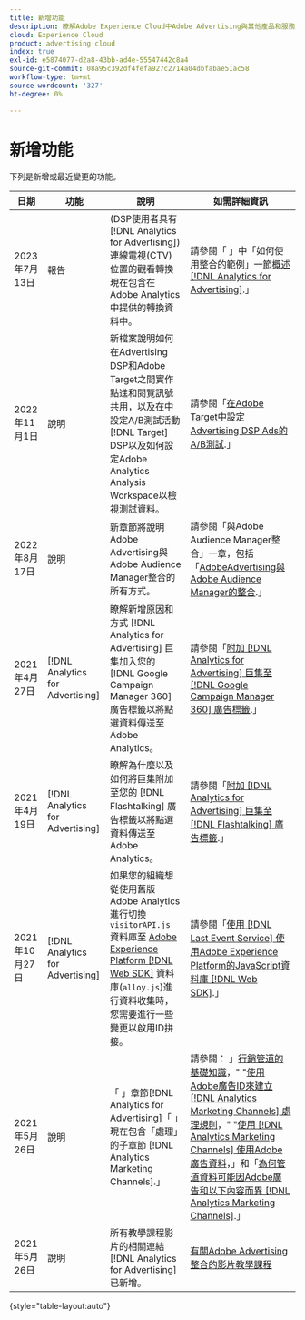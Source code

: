 ```yaml
---
title: 新增功能
description: 瞭解Adobe Experience Cloud中Adobe Advertising與其他產品和服務之間整合的更新。
cloud: Experience Cloud
product: advertising cloud
index: true
exl-id: e5874077-d2a8-43bb-ad4e-55547442c8a4
source-git-commit: 08a95c392df4fefa927c2714a04dbfabae51ac58
workflow-type: tm+mt
source-wordcount: '327'
ht-degree: 0%

---
```


# 新增功能

下列是新增或最近變更的功能。

| 日期 | 功能 | 說明 | 如需詳細資訊 |
| ---- | ------- | ----------- | -------------------- |
| 2023年7月13日 | 報告 | (DSP使用者具有 [!DNL Analytics for Advertising])連線電視(CTV)位置的觀看轉換現在包含在Adobe Analytics中提供的轉換資料中。 | 請參閱「 」中「如何使用整合的範例」一節[概述 [!DNL Analytics for Advertising]](/help/integrations/analytics/overview.md#integration-examples).」 |
| 2022年11月1日 | 說明 | 新檔案說明如何在Advertising DSP和Adobe Target之間實作點進和閱覽訊號共用，以及在中設定A/B測試活動 [!DNL Target] DSP以及如何設定Adobe Analytics Analysis Workspace以檢視測試資料。 | 請參閱「[在Adobe Target中設定Advertising DSP Ads的A/B測試](/help/integrations/target/overview-ab-tests.md).」 |
| 2022年8月17日 | 說明 | 新章節將說明Adobe Advertising與Adobe Audience Manager整合的所有方式。 | 請參閱「與Adobe Audience Manager整合」一章，包括「[AdobeAdvertising與Adobe Audience Manager的整合](/help/integrations/audience-manager/overview.md).」 |
| 2021年4月27日 | [!DNL Analytics for Advertising] | 瞭解新增原因和方式 [!DNL Analytics for Advertising] 巨集加入您的 [!DNL Google Campaign Manager 360] 廣告標籤以將點選資料傳送至Adobe Analytics。 | 請參閱「[附加 [!DNL Analytics for Advertising] 巨集至 [!DNL Google Campaign Manager 360] 廣告標籤](/help/integrations/analytics/macros-google-campaign-manager.md).」 |
| 2021年4月19日 | [!DNL Analytics for Advertising] | 瞭解為什麼以及如何將巨集附加至您的 [!DNL Flashtalking] 廣告標籤以將點選資料傳送至Adobe Analytics。 | 請參閱「[附加 [!DNL Analytics for Advertising] 巨集至 [!DNL Flashtalking] 廣告標籤](/help/integrations/analytics/macros-flashtalking.md).」 |
| 2021年10月27日 | [!DNL Analytics for Advertising] | 如果您的組織想從使用舊版Adobe Analytics進行切換 `visitorAPI.js` 資料庫至 [Adobe Experience Platform [!DNL Web SDK]](https://experienceleague.adobe.com/docs/experience-platform/edge/home.html) 資料庫(`alloy.js`)進行資料收集時，您需要進行一些變更以啟用ID拼接。 | 請參閱「[使用 [!DNL Last Event Service] 使用Adobe Experience Platform的JavaScript資料庫 [!DNL Web SDK]](/help/integrations/analytics/web-sdk.md).」 |
| 2021年5月26日 | 說明 | 「 」章節[!DNL Analytics for Advertising]「 」現在包含「處理」的子章節 [!DNL Analytics Marketing Channels].」 | 請參閱： 」[行銷管道的基礎知識](/help/integrations/analytics/marketing-channels/mc-overview.md)，&quot; &quot;[使用Adobe廣告ID來建立 [!DNL Analytics Marketing Channels] 處理規則](/help/integrations/analytics/marketing-channels/mc-ids.md)，&quot; &quot;[使用 [!DNL Analytics Marketing Channels] 使用Adobe廣告資料](/help/integrations/analytics/marketing-channels/mc-ac-data.md)，」和「[為何管道資料可能因Adobe廣告和以下內容而異 [!DNL Analytics Marketing Channels]](/help/integrations/analytics/marketing-channels/mc-data-variances.md).」 |
| 2021年5月26日 | 說明 | 所有教學課程影片的相關連結 [!DNL Analytics for Advertising] 已新增。 | [有關Adobe Advertising整合的影片教學課程](https://experienceleague.adobe.com/docs/advertising-learn/tutorials/overview.html) |

{style="table-layout:auto"}

<!-- At some point, just make this an overview page instead?

Adobe Advertising is integrated with the following Adobe Experience Cloud products:

* [Adobe Analytics](/help/integrations/analytics/overview.md)

* Adobe Audience Manager

* Adobe Campaign (Adobe Advertising Search only)

 -->
